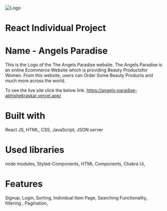 <img src="https://angels-paradise-abhishekraskar.vercel.app/static/media/Angels_Paradise.35e9e4c9e7ae90545445.png" alt="Logo" title="Project Logo">


<h1><b>React Individual Project</b></h1>
<h1>Name - Angels Paradise</h1>

This is the Logo of the The Angels Paradise website. The Angels Paradise is an online Ecommerce Website which is providing Beauty Productsfor Women. From this website, users can Order Some Beauty Products and much more across the world.

To see the live site click the below link.
https://angels-paradise-abhishekraskar.vercel.app/


<h1>Built with</h1>
React JS,
HTML,
CSS,
JavaScript,
JSON server

<h1>Used libraries</h1>
node modules,
Styled-Components,
HTML Components,
Chakra Ui,

<h1>Features</h1>
Signup,
Login,
Sorting,
Individual Item Page,
Searching Functionality,
filtering ,
Pagination,
